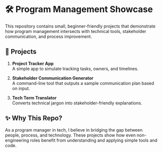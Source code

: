 # 🛠️ Program Management Showcase

This repository contains small, beginner-friendly projects that demonstrate how program management intersects with technical tools, stakeholder communication, and process improvement.

## 📂 Projects

1. **Project Tracker App**  
   A simple app to simulate tracking tasks, owners, and timelines.

2. **Stakeholder Communication Generator**  
   A command-line tool that outputs a sample communication plan based on input.

3. **Tech Term Translator**  
   Converts technical jargon into stakeholder-friendly explanations.

## ✨ Why This Repo?

As a program manager in tech, I believe in bridging the gap between people, process, and technology. These projects show how even non-engineering roles benefit from understanding and applying simple tools and code.


